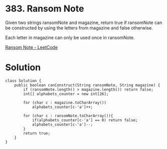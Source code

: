 # 383. Ransom Note

Given two strings ransomNote and magazine, return true if ransomNote can be constructed by using the letters from magazine and false otherwise.

Each letter in magazine can only be used once in ransomNote.

[Ransom Note - LeetCode](https://leetcode.com/problems/ransom-note/description/)

# Solution

```
class Solution {
    public boolean canConstruct(String ransomNote, String magazine) {
        if (ransomNote.length() > magazine.length()) return false;
        int[] alphabets_counter = new int[26];

        for (char c : magazine.toCharArray())
            alphabets_counter[c-'a']++;

        for (char c : ransomNote.toCharArray()){
            if(alphabets_counter[c-'a'] == 0) return false;
            alphabets_counter[c-'a']--;
        }
        return true;
    }
}
```

